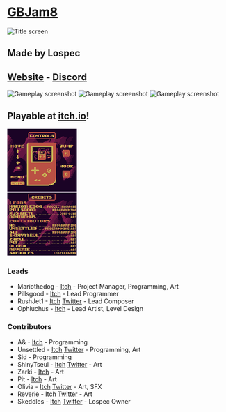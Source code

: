 # [GBJam8](https://itch.io/jam/gbjam-8)
![Title screen](https://img.itch.zone/aW1hZ2UvNzQ3MjE2LzQyMDIxMTQucG5n/347x500/lPlBkN.png)
## Made by Lospec
## [Website](https://lospec.com) - [Discord](https://lospec.com/discord)
![Gameplay screenshot](https://img.itch.zone/aW1hZ2UvNzQ3MjE2LzQyMDIxMDAucG5n/347x500/%2BdtWnu.png)
![Gameplay screenshot](https://img.itch.zone/aW1hZ2UvNzQ3MjE2LzQyMDIxMDEucG5n/347x500/sJKrfq.png)
![Gameplay screenshot](https://img.itch.zone/aW1hZ2UvNzQ3MjE2LzQyMDIxMDgucG5n/347x500/uF7N8y.png)

## Playable at [itch.io](https://lospec.itch.io/hooked-in-hell)!

![](Assets/Sprites/MainMenu/Controls.png)<br>
![](Assets/Sprites/MainMenu/Credits.png)

### Leads
- Mariothedog - [Itch](https://mariothedog.itch.io) - Project Manager, Programming, Art
- Pillsgood - [Itch](https://itch.io/profile/pillsgood) - Lead Programmer
- RushJet1 - [Itch](https://itch.io/profile/rushjet1) [Twitter](https://twitter.com/RushJet1) - Lead Composer
- Ophiuchus - [Itch](https://ophi-chus.itch.io) - Lead Artist, Level Design

### Contributors
- A& - [Itch](https://itch.io/profile/imacedia) - Programming
- Unsettled - [Itch](https://unsettled.itch.io) [Twitter](https://twitter.com/_unsettled_) - Programming, Art
- Sid - Programming
- ShinyTseul - [Itch](https://shinytseul.itch.io) [Twitter](https://twitter.com/shinytseul) - Art
- Zarki - [Itch](https://zarkidood.itch.io) - Art
- Pit - [Itch](https://itch.io/profile/pixeltea-studio) - Art
- Olivia - [Itch](https://treelia.itch.io/) [Twitter](https://twitter.com/honkerly) - Art, SFX
- Reverie - [Itch](https://reverevereverev.itch.io/) [Twitter](https://twitter.com/revereverevere1) - Art
- Skeddles - [Itch](https://skeddles.itch.io) [Twitter](https://twitter.com/skeddles) - Lospec Owner
